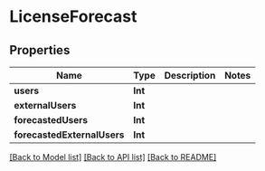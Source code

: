 # LicenseForecast

## Properties
Name | Type | Description | Notes
------------ | ------------- | ------------- | -------------
**users** | **Int** |  | 
**externalUsers** | **Int** |  | 
**forecastedUsers** | **Int** |  | 
**forecastedExternalUsers** | **Int** |  | 

[[Back to Model list]](../README.md#documentation-for-models) [[Back to API list]](../README.md#documentation-for-api-endpoints) [[Back to README]](../README.md)


